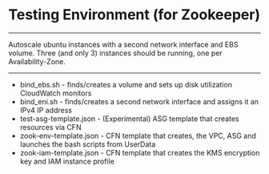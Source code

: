 # Testing Environment (for Zookeeper)

---

Autoscale ubuntu instances with a second network interface and EBS volume.  Three (and only 3) instances should be running, one per Availability-Zone.

---

* bind_ebs.sh - finds/creates a volume and sets up disk utilization CloudWatch monitors
* bind_eni.sh - finds/creates a second network interface and assigns it an IPv4 IP address
* test-asg-template.json - (Experimental) ASG template that creates resources via CFN
* zook-env-template.json - CFN template that creates, the VPC, ASG and launches the bash scripts from UserData
* zook-iam-template.json - CFN template that creates the KMS encryption key and IAM instance profile

